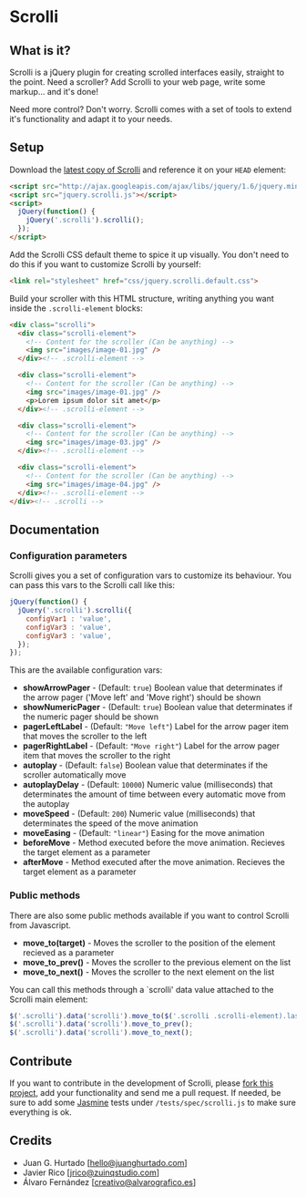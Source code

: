 # Scrolli

## What is it?

Scrolli is a jQuery plugin for creating scrolled interfaces easily, straight to the point. Need a scroller? Add Scrolli to your web page, write some markup… and it's done!

Need more control? Don't worry. Scrolli comes with a set of tools to extend it's functionality and adapt it to your needs.

## Setup

Download the [latest copy of Scrolli](https://github.com/juanghurtado/jquery-scrolli/archives/master) and reference it on your `HEAD` element:

``` html
<script src="http://ajax.googleapis.com/ajax/libs/jquery/1.6/jquery.min.js"></script>
<script src="jquery.scrolli.js"></script>
<script>
  jQuery(function() {
    jQuery('.scrolli').scrolli();
  });
</script>
```

Add the Scrolli CSS default theme to spice it up visually. You don't need to do this if you want to customize Scrolli by yourself:

``` html
<link rel="stylesheet" href="css/jquery.scrolli.default.css">
```

Build your scroller with this HTML structure, writing anything you want inside the `.scrolli-element` blocks:

``` html
<div class="scrolli">
  <div class="scrolli-element">
    <!-- Content for the scroller (Can be anything) -->
    <img src="images/image-01.jpg" />
  </div><!-- .scrolli-element -->

  <div class="scrolli-element">
    <!-- Content for the scroller (Can be anything) -->
    <img src="images/image-01.jpg" />
    <p>Lorem ipsum dolor sit amet</p>
  </div><!-- .scrolli-element -->

  <div class="scrolli-element">
    <!-- Content for the scroller (Can be anything) -->
    <img src="images/image-03.jpg" />
  </div><!-- .scrolli-element -->

  <div class="scrolli-element">
    <!-- Content for the scroller (Can be anything) -->
    <img src="images/image-04.jpg" />
  </div><!-- .scrolli-element -->
</div><!-- .scrolli -->
```

## Documentation

### Configuration parameters

Scrolli gives you a set of configuration vars to customize its behaviour. You can pass this vars to the Scrolli call like this:

``` javascript
jQuery(function() {
  jQuery('.scrolli').scrolli({
    configVar1 : 'value',
    configVar3 : 'value',
    configVar3 : 'value',
  });
});
```

This are the available configuration vars:

* **showArrowPager** - (Default: `true`) Boolean value that determinates if the arrow pager ('Move left' and 'Move right') should be shown
* **showNumericPager** - (Default: `true`) Boolean value that determinates if the numeric pager should be shown
* **pagerLeftLabel** - (Default: `"Move left"`) Label for the arrow pager item that moves the scroller to the left
* **pagerRightLabel** - (Default: `"Move right"`) Label for the arrow pager item that moves the scroller to the right
* **autoplay** - (Default: `false`) Boolean value that determinates if the scroller automatically move
* **autoplayDelay** - (Default: `10000`) Numeric value (milliseconds) that determinates the amount of time between every automatic move from the autoplay
* **moveSpeed** - (Default: `200`) Numeric value (milliseconds) that determinates the speed of the move animation
* **moveEasing** - (Default: `"linear"`) Easing for the move animation
* **beforeMove** - Method executed before the move animation. Recieves the target element as a parameter
* **afterMove** - Method executed after the move animation. Recieves the target element as a parameter

### Public methods

There are also some public methods available if you want to control Scrolli from Javascript.

* **move_to(target)** - Moves the scroller to the position of the element recieved as a parameter
* **move\_to\_prev()** - Moves the scroller to the previous element on the list
* **move\_to\_next()** - Moves the scroller to the next element on the list

You can call this methods through a `scrolli' data value attached to the Scrolli main element:

``` javascript
$('.scrolli').data('scrolli').move_to($('.scrolli .scrolli-element).last());
$('.scrolli').data('scrolli').move_to_prev();
$('.scrolli').data('scrolli').move_to_next();
```

## Contribute

If you want to contribute in the development of Scrolli, please [fork this project](https://github.com/juanghurtado/jquery-scrolli), add your functionality and send me a pull request. If needed, be sure to add some [Jasmine](http://pivotal.github.com/jasmine/ "Jasmine: BDD for your JavaScript") tests under `/tests/spec/scrolli.js` to make sure everything is ok.

## Credits

* Juan G. Hurtado [[hello@juanghurtado.com](mailto:&#x63;&#x72;&#x65;&#x61;&#x74;&#x69;&#x76;&#x6F;&#x40;&#x61;&#x6C;&#x76;&#x61;&#x72;&#x6F;&#x67;&#x72;&#x61;&#x66;&#x69;&#x63;&#x6F;&#x2E;&#x65;&#x73;)]
* Javier Rico [[jrico@zuinqstudio.com](mailto:&#x63;&#x72;&#x65;&#x61;&#x74;&#x69;&#x76;&#x6F;&#x40;&#x61;&#x6C;&#x76;&#x61;&#x72;&#x6F;&#x67;&#x72;&#x61;&#x66;&#x69;&#x63;&#x6F;&#x2E;&#x65;&#x73;)]
* Álvaro Fernández [[creativo@alvarografico.es](mailto:&#x63;&#x72;&#x65;&#x61;&#x74;&#x69;&#x76;&#x6F;&#x40;&#x61;&#x6C;&#x76;&#x61;&#x72;&#x6F;&#x67;&#x72;&#x61;&#x66;&#x69;&#x63;&#x6F;&#x2E;&#x65;&#x73;)]

